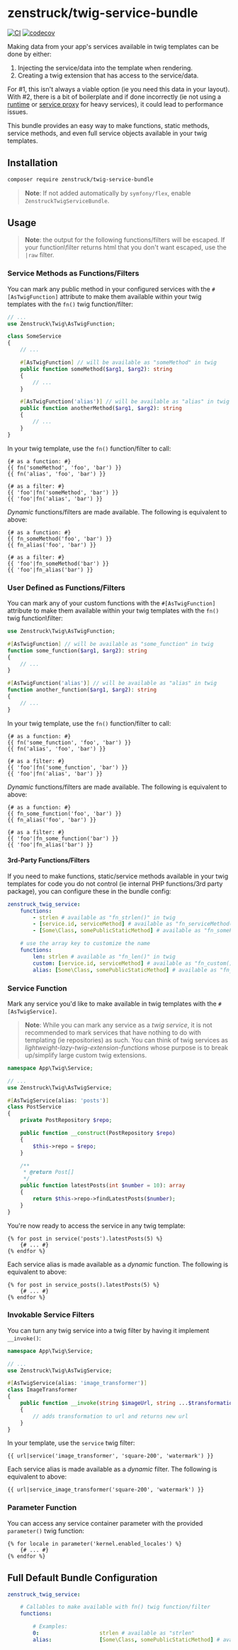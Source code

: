 # zenstruck/twig-service-bundle

[![CI](https://github.com/zenstruck/twig-service-bundle/actions/workflows/ci.yml/badge.svg)](https://github.com/zenstruck/twig-service-bundle/actions/workflows/ci.yml)
[![codecov](https://codecov.io/gh/zenstruck/twig-service-bundle/branch/1.x/graph/badge.svg?token=ZK1XSG6X35)](https://codecov.io/gh/zenstruck/twig-service-bundle)

Making data from your app's services available in twig templates can be done by either:
1. Injecting the service/data into the template when rendering.
2. Creating a twig extension that has access to the service/data.

For #1, this isn't always a viable option (ie you need this data in your layout).
With #2, there is a bit of boilerplate and if done incorrectly (ie not using a
[runtime](https://symfony.com/doc/current/templating/twig_extension.html#creating-lazy-loaded-twig-extensions)
or [service proxy](https://symfony.com/doc/current/service_container/lazy_services.html)
for heavy services), it could lead to performance issues.

This bundle provides an easy way to make functions, static methods, service methods, and
even full service objects available in your twig templates.

## Installation

```bash
composer require zenstruck/twig-service-bundle
```

> **Note**: If not added automatically by `symfony/flex`, enable `ZenstruckTwigServiceBundle`.

## Usage

> **Note**: the output for the following functions/filters will be escaped. If your
> function\filter returns html that you don't want escaped, use the `|raw` filter.

### Service Methods as Functions/Filters

You can mark any public method in your configured services with the `#[AsTwigFunction]`
attribute to make them available within your twig templates with the `fn()` twig
function/filter:

```php
// ...
use Zenstruck\Twig\AsTwigFunction;

class SomeService
{
    // ...

    #[AsTwigFunction] // will be available as "someMethod" in twig
    public function someMethod($arg1, $arg2): string
    {
        // ...
    }

    #[AsTwigFunction('alias')] // will be available as "alias" in twig
    public function anotherMethod($arg1, $arg2): string
    {
        // ...
    }
}
```

In your twig template, use the `fn()` function/filter to call:

```twig
{# as a function: #}
{{ fn('someMethod', 'foo', 'bar') }}
{{ fn('alias', 'foo', 'bar') }}

{# as a filter: #}
{{ 'foo'|fn('someMethod', 'bar') }}
{{ 'foo'|fn('alias', 'bar') }}
```

_Dynamic_ functions/filters are made available. The following is equivalent to above:

```twig
{# as a function: #}
{{ fn_someMethod('foo', 'bar') }}
{{ fn_alias('foo', 'bar') }}

{# as a filter: #}
{{ 'foo'|fn_someMethod('bar') }}
{{ 'foo'|fn_alias('bar') }}
```

### User Defined as Functions/Filters

You can mark any of your custom functions with the `#[AsTwigFunction]` attribute
to make them available within your twig templates with the `fn()` twig function\filter:

```php
use Zenstruck\Twig\AsTwigFunction;

#[AsTwigFunction] // will be available as "some_function" in twig
function some_function($arg1, $arg2): string
{
    // ...
}

#[AsTwigFunction('alias')] // will be available as "alias" in twig
function another_function($arg1, $arg2): string
{
    // ...
}
```

In your twig template, use the `fn()` function/filter to call:

```twig
{# as a function: #}
{{ fn('some_function', 'foo', 'bar') }}
{{ fn('alias', 'foo', 'bar') }}

{# as a filter: #}
{{ 'foo'|fn('some_function', 'bar') }}
{{ 'foo'|fn('alias', 'bar') }}
```

_Dynamic_ functions/filters are made available. The following is equivalent to above:

```twig
{# as a function: #}
{{ fn_some_function('foo', 'bar') }}
{{ fn_alias('foo', 'bar') }}

{# as a filter: #}
{{ 'foo'|fn_some_function('bar') }}
{{ 'foo'|fn_alias('bar') }}
```

#### 3rd-Party Functions/Filters

If you need to make functions, static/service methods available in your twig templates
for code you do not control (ie internal PHP functions/3rd party package), you
can configure these in the bundle config:

```yaml
zenstruck_twig_service:
    functions:
        - strlen # available as "fn_strlen()" in twig
        - [service.id, serviceMethod] # available as "fn_serviceMethod()" in twig
        - [Some\Class, somePublicStaticMethod] # available as "fn_somePublicStaticMethod()" in twig

    # use the array key to customize the name
    functions:
        len: strlen # available as "fn_len()" in twig
        custom: [service.id, serviceMethod] # available as "fn_custom()" in twig
        alias: [Some\Class, somePublicStaticMethod] # available as "fn_alias()" in twig
```

### Service Function

Mark any service you'd like to make available in twig templates with the `#[AsTwigService]`.

> **Note**: While you can mark any service as a _twig service_, it is not recommended to mark services
> that have nothing to do with templating (ie repositories) as such. You can think of twig
> services as _lightweight-lazy-twig-extension-functions_ whose purpose is to break up/simplify
> large custom twig extensions.

```php
namespace App\Twig\Service;

// ...
use Zenstruck\Twig\AsTwigService;

#[AsTwigService(alias: 'posts')]
class PostService
{
    private PostRepository $repo;

    public function __construct(PostRepository $repo)
    {
        $this->repo = $repo;
    }

    /**
     * @return Post[]
     */
    public function latestPosts(int $number = 10): array
    {
        return $this->repo->findLatestPosts($number);
    }
}
```

You're now ready to access the service in any twig template:

```twig
{% for post in service('posts').latestPosts(5) %}
    {# ... #}
{% endfor %}
```

Each service alias is made available as a _dynamic_ function. The following is equivalent
to above:

```twig
{% for post in service_posts().latestPosts(5) %}
    {# ... #}
{% endfor %}
```

### Invokable Service Filters

You can turn any twig service into a twig filter by having it implement `__invoke()`:

```php
namespace App\Twig\Service;

// ...
use Zenstruck\Twig\AsTwigService;

#[AsTwigService(alias: 'image_transformer')]
class ImageTransformer
{
    public function __invoke(string $imageUrl, string ...$transformations): string
    {
        // adds transformation to url and returns new url
    }
}
```

In your template, use the `service` twig filter:

```twig
{{ url|service('image_transformer', 'square-200', 'watermark') }}
```

Each service alias is made available as a _dynamic_ filter. The following is equivalent
to above:

```twig
{{ url|service_image_transformer('square-200', 'watermark') }}
```

### Parameter Function

You can access any service container parameter with the provided `parameter()`
twig function:

```twig
{% for locale in parameter('kernel.enabled_locales') %}
    {# ... #}
{% endfor %}
```

## Full Default Bundle Configuration

```yaml
zenstruck_twig_service:

    # Callables to make available with fn() twig function/filter
    functions:

        # Examples:
        0:                   strlen # available as "strlen"
        alias:               [Some\Class, somePublicStaticMethod] # available as "alias"
```
